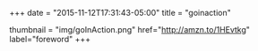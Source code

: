 +++
date = "2015-11-12T17:31:43-05:00"
title = "goinaction"

thumbnail = "img/goInAction.png"
href="http://amzn.to/1HEvtkg"
label="foreword"
+++

